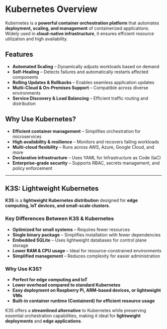 # Kubernetes Overview  

Kubernetes is a **powerful container orchestration platform** that automates **deployment, scaling, and management** of containerized applications.  
Widely used in **cloud-native infrastructure**, it ensures efficient resource utilization and high availability.

## Features  
- **Automated Scaling** – Dynamically adjusts workloads based on demand  
- **Self-Healing** – Detects failures and automatically restarts affected components  
- **Rolling Updates & Rollbacks** – Enables seamless application updates  
- **Multi-Cloud & On-Premises Support** – Compatible across diverse environments  
- **Service Discovery & Load Balancing** – Efficient traffic routing and distribution  

## Why Use Kubernetes?  
- **Efficient container management** – Simplifies orchestration for microservices  
- **High availability & resilience** – Monitors and recovers failing workloads  
- **Multi-cloud flexibility** – Runs across AWS, Azure, Google Cloud, and more  
- **Declarative infrastructure** – Uses YAML for Infrastructure as Code (IaC)  
- **Enterprise-grade security** – Supports RBAC, secrets management, and policy enforcement  

---

## K3S: Lightweight Kubernetes  

**K3S** is a **lightweight Kubernetes distribution** designed for **edge computing, IoT devices, and small-scale clusters**.

### Key Differences Between K3S & Kubernetes  
- **Optimized for small systems** – Requires fewer resources  
- **Single binary package** – Simplifies installation with fewer dependencies  
- **Embedded SQLite** – Uses lightweight databases for control plane storage  
- **Lower RAM & CPU usage** – Ideal for resource-constrained environments  
- **Simplified management** – Reduces complexity for easier administration  

### Why Use K3S?  
- **Perfect for edge computing and IoT**  
- **Lower overhead compared to standard Kubernetes**  
- **Easy deployment on Raspberry Pi, ARM-based devices, or lightweight VMs**  
- **Built-in container runtime (Containerd) for efficient resource usage**  

K3S offers a **streamlined alternative** to Kubernetes while preserving essential orchestration capabilities, making it ideal for **lightweight deployments** and **edge applications**.